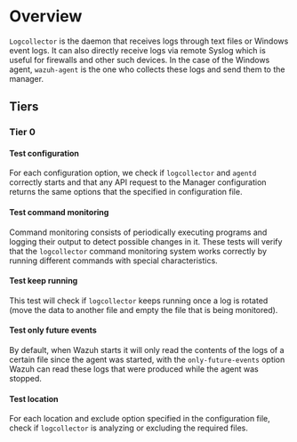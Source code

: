 # Overview

`Logcollector` is the daemon that receives logs through text files or Windows event logs. It can also
directly receive logs via remote Syslog which is useful for 
firewalls and other such devices. In the case of the Windows agent, `wazuh-agent` is the one who collects these 
logs and send them to the manager.

## Tiers
### Tier 0
#### Test configuration

For each configuration option, we check if `logcollector` and `agentd` correctly
starts and that any API request to the Manager configuration returns the same options that the specified
in configuration file.

#### Test command monitoring

Command monitoring consists of periodically executing programs and logging their output to detect 
possible changes in it. These tests will verify that the `logcollector` command monitoring system works 
correctly by running different commands with special characteristics.

#### Test keep running

This test will check if `logcollector` keeps running once a log is rotated 
(move the data to another file and empty the file that is being monitored).

#### Test only future events

By default, when Wazuh starts it will only read the contents of the logs of a certain file since 
the agent was started, with the `only-future-events` option Wazuh can read these logs that were 
produced while the agent was stopped. 

#### Test location

For each location and exclude option specified in the configuration file, check if `logcollector` is analyzing or excluding the required files.
